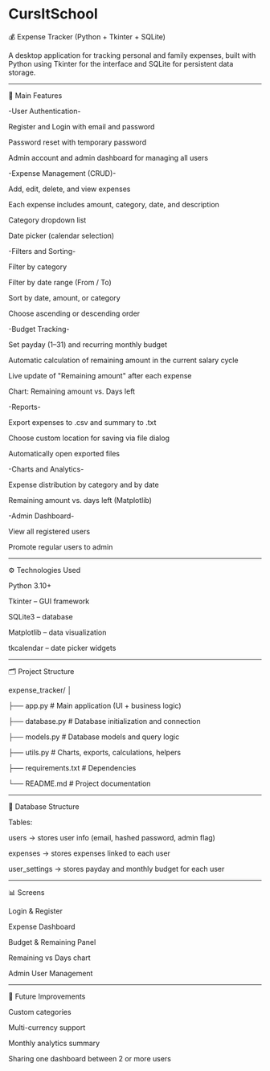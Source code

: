 # CursItSchool

💰 Expense Tracker (Python + Tkinter + SQLite)

A desktop application for tracking personal and family expenses, built with Python using Tkinter for the interface and SQLite for persistent data storage.

---------

🧩 Main Features

-User Authentication-

Register and Login with email and password

Password reset with temporary password

Admin account and admin dashboard for managing all users


-Expense Management (CRUD)-

Add, edit, delete, and view expenses

Each expense includes amount, category, date, and description

Category dropdown list

Date picker (calendar selection)

-Filters and Sorting-

Filter by category

Filter by date range (From / To)

Sort by date, amount, or category

Choose ascending or descending order

-Budget Tracking-

Set payday (1–31) and recurring monthly budget

Automatic calculation of remaining amount in the current salary cycle

Live update of "Remaining amount" after each expense

Chart: Remaining amount vs. Days left

-Reports-

Export expenses to .csv and summary to .txt

Choose custom location for saving via file dialog

Automatically open exported files

-Charts and Analytics-

Expense distribution by category and by date

Remaining amount vs. days left (Matplotlib)

-Admin Dashboard-

View all registered users

Promote regular users to admin

-----------

⚙️ Technologies Used

Python 3.10+

Tkinter – GUI framework

SQLite3 – database

Matplotlib – data visualization

tkcalendar – date picker widgets

-----------

🗂️ Project Structure

expense_tracker/
│

├── app.py               # Main application (UI + business logic)

├── database.py          # Database initialization and connection

├── models.py            # Database models and query logic

├── utils.py             # Charts, exports, calculations, helpers

├── requirements.txt     # Dependencies

└── README.md            # Project documentation

------------
🧱 Database Structure

Tables:

users → stores user info (email, hashed password, admin flag)

expenses → stores expenses linked to each user

user_settings → stores payday and monthly budget for each user

------------

📊 Screens

Login & Register

Expense Dashboard

Budget & Remaining Panel

Remaining vs Days chart

Admin User Management

------------

🧠 Future Improvements

Custom categories

Multi-currency support

Monthly analytics summary

Sharing one dashboard between 2 or more users 
